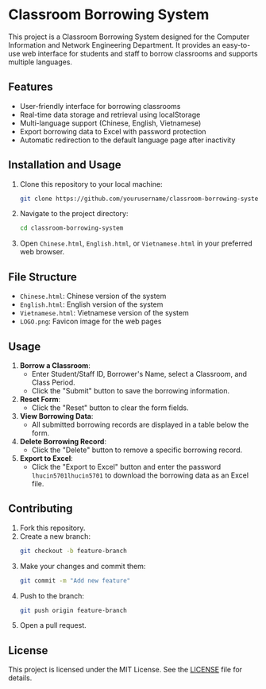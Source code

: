 # Classroom Borrowing System

This project is a Classroom Borrowing System designed for the Computer Information and Network Engineering Department. It provides an easy-to-use web interface for students and staff to borrow classrooms and supports multiple languages.

## Features
- User-friendly interface for borrowing classrooms
- Real-time data storage and retrieval using localStorage
- Multi-language support (Chinese, English, Vietnamese)
- Export borrowing data to Excel with password protection
- Automatic redirection to the default language page after inactivity

## Installation and Usage
1. Clone this repository to your local machine:
    ```bash
    git clone https://github.com/yourusername/classroom-borrowing-system.git
    ```
2. Navigate to the project directory:
    ```bash
    cd classroom-borrowing-system
    ```
3. Open `Chinese.html`, `English.html`, or `Vietnamese.html` in your preferred web browser.

## File Structure
- `Chinese.html`: Chinese version of the system
- `English.html`: English version of the system
- `Vietnamese.html`: Vietnamese version of the system
- `LOGO.png`: Favicon image for the web pages

## Usage
1. **Borrow a Classroom**:
    - Enter Student/Staff ID, Borrower's Name, select a Classroom, and Class Period.
    - Click the "Submit" button to save the borrowing information.
2. **Reset Form**:
    - Click the "Reset" button to clear the form fields.
3. **View Borrowing Data**:
    - All submitted borrowing records are displayed in a table below the form.
4. **Delete Borrowing Record**:
    - Click the "Delete" button to remove a specific borrowing record.
5. **Export to Excel**:
    - Click the "Export to Excel" button and enter the password `lhucin5701lhucin5701` to download the borrowing data as an Excel file.

## Contributing
1. Fork this repository.
2. Create a new branch:
    ```bash
    git checkout -b feature-branch
    ```
3. Make your changes and commit them:
    ```bash
    git commit -m "Add new feature"
    ```
4. Push to the branch:
    ```bash
    git push origin feature-branch
    ```
5. Open a pull request.

## License
This project is licensed under the MIT License. See the [LICENSE](LICENSE) file for details.
